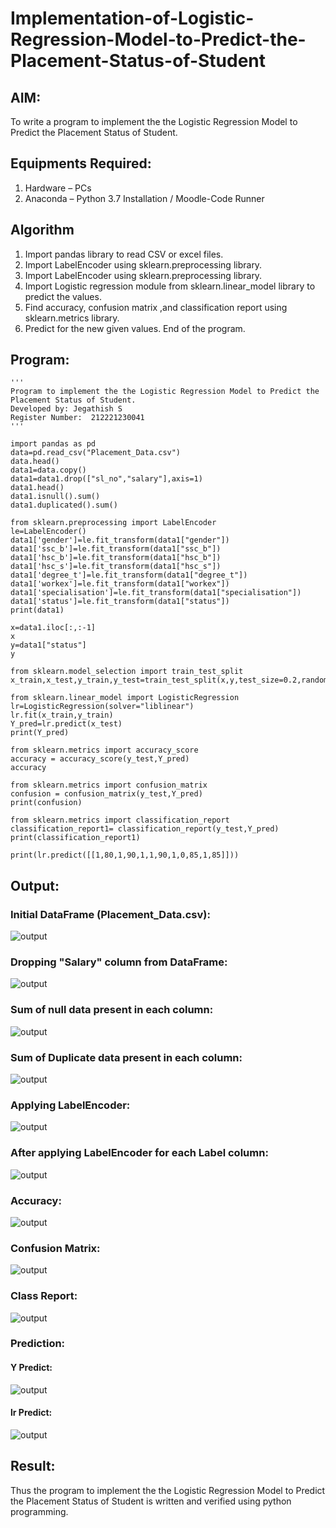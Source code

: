 # Implementation-of-Logistic-Regression-Model-to-Predict-the-Placement-Status-of-Student

## AIM:
To write a program to implement the the Logistic Regression Model to Predict the Placement Status of Student.

## Equipments Required:
1. Hardware – PCs
2. Anaconda – Python 3.7 Installation / Moodle-Code Runner

## Algorithm
1. Import pandas library to read CSV or excel files.
2. Import LabelEncoder using sklearn.preprocessing library.
3. Import LabelEncoder using sklearn.preprocessing library.
4. Import Logistic regression module from sklearn.linear_model library to predict the values.
5. Find accuracy, confusion matrix ,and classification report using sklearn.metrics library.
6. Predict for the new given values. End of the program.

## Program:
```
'''
Program to implement the the Logistic Regression Model to Predict the Placement Status of Student.
Developed by: Jegathish S
Register Number:  212221230041
'''

import pandas as pd
data=pd.read_csv("Placement_Data.csv")
data.head()
data1=data.copy()
data1=data1.drop(["sl_no","salary"],axis=1)
data1.head()
data1.isnull().sum()
data1.duplicated().sum()

from sklearn.preprocessing import LabelEncoder
le=LabelEncoder()
data1['gender']=le.fit_transform(data1["gender"])
data1['ssc_b']=le.fit_transform(data1["ssc_b"])
data1['hsc_b']=le.fit_transform(data1["hsc_b"])
data1['hsc_s']=le.fit_transform(data1["hsc_s"])
data1['degree_t']=le.fit_transform(data1["degree_t"])
data1['workex']=le.fit_transform(data1["workex"])
data1['specialisation']=le.fit_transform(data1["specialisation"])
data1['status']=le.fit_transform(data1["status"])
print(data1)

x=data1.iloc[:,:-1]
x
y=data1["status"]
y

from sklearn.model_selection import train_test_split
x_train,x_test,y_train,y_test=train_test_split(x,y,test_size=0.2,random_state=0)

from sklearn.linear_model import LogisticRegression
lr=LogisticRegression(solver="liblinear")
lr.fit(x_train,y_train)
Y_pred=lr.predict(x_test)
print(Y_pred)

from sklearn.metrics import accuracy_score
accuracy = accuracy_score(y_test,Y_pred)
accuracy

from sklearn.metrics import confusion_matrix
confusion = confusion_matrix(y_test,Y_pred)
print(confusion)

from sklearn.metrics import classification_report
classification_report1= classification_report(y_test,Y_pred)
print(classification_report1)

print(lr.predict([[1,80,1,90,1,1,90,1,0,85,1,85]]))
```

## Output:
### Initial DataFrame (Placement_Data.csv):
![output](o1.png)
### Dropping "Salary" column from DataFrame:
![output](o7.png)
### Sum of null data present in each column:
![output](o2.png)
### Sum of Duplicate data present in each column:
![output](o8.png)
### Applying LabelEncoder:
![output](o9.png)
### After applying LabelEncoder for each Label column:
![output](o10.png)
### Accuracy:
![output](o3.png)
### Confusion Matrix:
![output](o4.png)
### Class Report:
![output](o5.png)
### Prediction:
#### Y Predict:
![output](o11.png)
#### lr Predict:
![output](o6.png)
## Result:
Thus the program to implement the the Logistic Regression Model to Predict the Placement Status of Student is written and verified using python programming.
